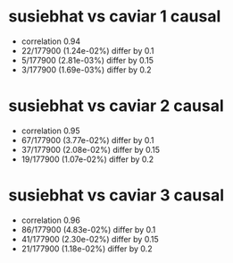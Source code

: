 # susiebhat vs caviar  1 causal

- correlation 0.94
- 22/177900 (1.24e-02%) differ by 0.1
- 5/177900 (2.81e-03%) differ by 0.15
- 3/177900 (1.69e-03%) differ by 0.2


# susiebhat vs caviar  2 causal

- correlation 0.95
- 67/177900 (3.77e-02%) differ by 0.1
- 37/177900 (2.08e-02%) differ by 0.15
- 19/177900 (1.07e-02%) differ by 0.2


# susiebhat vs caviar  3 causal

- correlation 0.96
- 86/177900 (4.83e-02%) differ by 0.1
- 41/177900 (2.30e-02%) differ by 0.15
- 21/177900 (1.18e-02%) differ by 0.2


